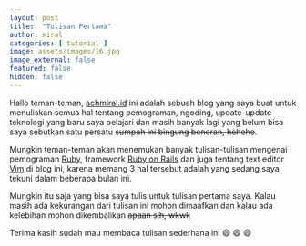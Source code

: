 ```yaml
---
layout: post
title:  "Tulisan Pertama"
author: miral
categories: [ tutorial ]
image: assets/images/16.jpg
image_external: false
featured: false
hidden: false
---
```

Hallo teman-teman, [achmiral.id](http://www.achmiral.id) ini adalah sebuah
blog yang saya buat untuk menuliskan semua hal tentang pemograman, ngoding,
update-update teknologi yang baru saya pelajari dan masih banyak lagi yang
belum bisa saya sebutkan satu persatu ~~sumpah ini bingung beneran, hehehe~~.

Mungkin teman-teman akan menemukan banyak tulisan-tulisan mengenai 
pemograman [Ruby](https://www.ruby-lang.org), framework [Ruby on Rails](http://rubyonrails.org/)
dan juga tentang text editor [Vim](http://www.vim.org/) di blog ini, karena
memang 3 hal tersebut adalah yang sedang saya tekuni dalam beberapa bulan ini.

Mungkin itu saja yang bisa saya tulis untuk tulisan pertama saya.
Kalau masih ada kekurangan dari tulisan ini mohon dimaafkan dan kalau ada
kelebihan mohon dikembalikan ~~apaan sih, wkwk~~

Terima kasih sudah mau membaca tulisan sederhana ini :smile: :smile: :smile:

